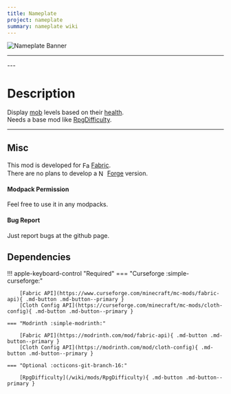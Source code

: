 ```yaml
---
title: Nameplate
project: nameplate
summary: nameplate wiki
---
```

<script src="/wiki/javascripts/data.js"></script>
<script src="/wiki/javascripts/sidebar.js" id="nameplate"></script>

![Nameplate Banner](/wiki/assets/general/banner/nameplatebanner.png)

---
<div id="showcase-gallery" modid="nameplate" image_1="nameplate_image_1" image_2="nameplate_image_2" image_3="nameplate_image_3"></div>
<script src="/wiki/javascripts/showcase.js"></script>
---

# Description
Display [mob](https://minecraft.wiki/w/Mob) levels based on their [health](https://minecraft.wiki/w/Health).  
Needs a base mod like [RpgDifficulty](/wiki/mods/RpgDifficulty).
  
---
## Misc
This mod is developed for <img src="https://fabricmc.net/assets/logo.png" alt="Fabric" width="16" height="16" style="position: relative; top: 3px;"> [Fabric](https://fabricmc.net/).  
There are no plans to develop a <img src="https://neoforged.net/img/authors/neoforged.png" alt="NeoForged" width="16" height="16" style="position: relative; top: 3px;"> [Forge](https://neoforged.net/) version.  

#### Modpack Permission
Feel free to use it in any modpacks.  

#### Bug Report
Just report bugs at the github page.  

## Dependencies

!!! apple-keyboard-control "Required"
    === "Curseforge :simple-curseforge:"

        [Fabric API](https://www.curseforge.com/minecraft/mc-mods/fabric-api){ .md-button .md-button--primary }
        [Cloth Config API](https://curseforge.com/minecraft/mc-mods/cloth-config){ .md-button .md-button--primary }

    === "Modrinth :simple-modrinth:"

        [Fabric API](https://modrinth.com/mod/fabric-api){ .md-button .md-button--primary }
        [Cloth Config API](https://modrinth.com/mod/cloth-config){ .md-button .md-button--primary }
    
    === "Optional :octicons-git-branch-16:"

        [RpgDifficulty](/wiki/mods/RpgDifficulty){ .md-button .md-button--primary }
